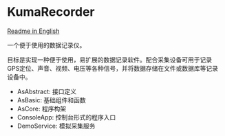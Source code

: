 # KumaRecorder

[Readme in English](../README.md)

一个便于使用的数据记录仪。

目标是实现一种便于使用，易扩展的数据记录软件。配合采集设备可用于记录GPS定位、声音、视频、电压等各种信号，并将数据存储在文件或数据库等记录设备中。

- AsAbstract: 接口定义
- AsBasic: 基础组件和函数
- AsCore: 程序构架
- ConsoleApp: 控制台形式的程序入口
- DemoService: 模拟采集服务